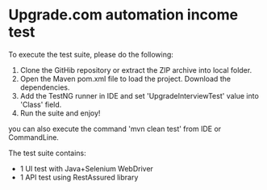 # Upgrade.com automation income test

To execute the test suite, please do the following:
1. Clone the GitHib repository or extract the ZIP archive into local folder.
2. Open the Maven pom.xml file to load the project. Download the dependencies.
3. Add the TestNG runner in IDE and set 'UpgradeInterviewTest' value into 'Class' field.
4. Run the suite and enjoy!

you can also execute the command 'mvn clean test' from IDE or CommandLine.

The test suite contains:
- 1 UI test with Java+Selenium WebDriver
- 1 API test using RestAssured library

